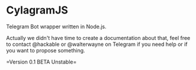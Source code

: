 # CylagramJS
Telegram Bot wrapper written in Node.js.

Actually we didn't have time to create a documentation about that, feel free to contact @hackable or @walterwayne on Telegram if you need help or if you want to propose something.

=Version 0.1 BETA Unstable=
